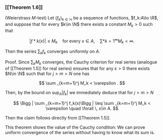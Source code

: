 ### [[Theorem 1.6]]

(Weierstrass $M$-test) Let $(f_k)_{k\in \mathbb {N}}$ be a sequence of functions, $f_k:A\to \R$, and suppose that for every $k\in \N$ there exists a constant $M_k>0$ such that

$$ |f*k(x)| \leq M_k \quad \textrm {for every } x\in A, \quad \sum *{k=1}^\infty M_k <\infty . $$

Then the series $\sum _k f_k$ converges uniformly on $A$.

Proof. Since $\sum _k M_k$ converges, the Cauchy criterion for real series (analogue of [[Theorem 1.5]] for real series) ensures that for any $\varepsilon >0$ there exists $N\in \N$ such that for $j>m>N$ one has

$$ \sum _{k=m+1}^j M_k < \varepsilon . $$

Then, by the bound on $\sup _A|f_k|$ we immediately deduce that for $j>m>N$

$$ \Bigg | \sum _{k=m+1}^j f_k(x)\Bigg | \leq \sum _{k=m+1}^j M_k < \varepsilon \quad \forall \, x\in A. $$

Then the claim follows directly from [[Theorem 1.5]].

This theorem shows the value of the Cauchy condition: We can prove uniform convergence of the series without having to know what its sum is.